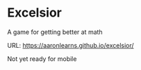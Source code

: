 # Excelsior
A game for getting better at math

URL: https://aaronlearns.github.io/excelsior/

Not yet ready for mobile
